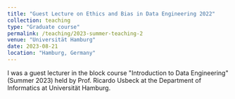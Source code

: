```yaml
---
title: "Guest Lecture on Ethics and Bias in Data Engineering 2022"
collection: teaching
type: "Graduate course"
permalink: /teaching/2023-summer-teaching-2
venue: "Universität Hamburg"
date: 2023-08-21
location: "Hamburg, Germany"
---
```


I was a guest lecturer in the block course "Introduction to Data Engineering" (Summer 2023) held by Prof. Ricardo Usbeck at the Department of Informatics at Universität Hamburg.
